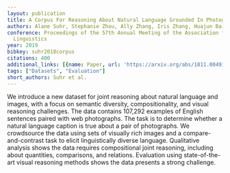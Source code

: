 ```yaml
---
layout: publication
title: A Corpus For Reasoning About Natural Language Grounded In Photographs
authors: Alane Suhr, Stephanie Zhou, Ally Zhang, Iris Zhang, Huajun Bai, Yoav Artzi
conference: Proceedings of the 57th Annual Meeting of the Association for Computational
  Linguistics
year: 2019
bibkey: suhr2018corpus
citations: 400
additional_links: [{name: Paper, url: 'https://arxiv.org/abs/1811.00491'}]
tags: ["Datasets", "Evaluation"]
short_authors: Suhr et al.
---
```

We introduce a new dataset for joint reasoning about natural language and
images, with a focus on semantic diversity, compositionality, and visual
reasoning challenges. The data contains 107,292 examples of English sentences
paired with web photographs. The task is to determine whether a natural
language caption is true about a pair of photographs. We crowdsource the data
using sets of visually rich images and a compare-and-contrast task to elicit
linguistically diverse language. Qualitative analysis shows the data requires
compositional joint reasoning, including about quantities, comparisons, and
relations. Evaluation using state-of-the-art visual reasoning methods shows the
data presents a strong challenge.